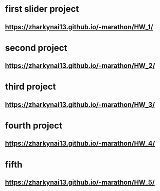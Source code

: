 # first slider project
##   https://zharkynai13.github.io/-marathon/HW_1/

# second project
## https://zharkynai13.github.io/-marathon/HW_2/

# third project 
## https://zharkynai13.github.io/-marathon/HW_3/

# fourth project
## https://zharkynai13.github.io/-marathon/HW_4/

# fifth
## https://zharkynai13.github.io/-marathon/HW_5/